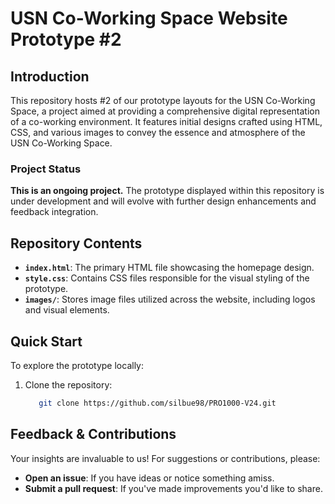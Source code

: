 # USN Co-Working Space Website Prototype #2

## Introduction
This repository hosts #2 of our prototype layouts for the USN Co-Working Space, a project aimed at providing a comprehensive digital representation of a co-working environment. It features initial designs crafted using HTML, CSS, and various images to convey the essence and atmosphere of the USN Co-Working Space.

### Project Status
**This is an ongoing project.** The prototype displayed within this repository is under development and will evolve with further design enhancements and feedback integration.

## Repository Contents
- **`index.html`**: The primary HTML file showcasing the homepage design.
- **`style.css`**: Contains CSS files responsible for the visual styling of the prototype.
- **`images/`**: Stores image files utilized across the website, including logos and visual elements.

## Quick Start
To explore the prototype locally:
1. Clone the repository:
   ```bash
      git clone https://github.com/silbue98/PRO1000-V24.git

## Feedback & Contributions

Your insights are invaluable to us! For suggestions or contributions, please:

- **Open an issue**: If you have ideas or notice something amiss.
- **Submit a pull request**: If you've made improvements you'd like to share.

